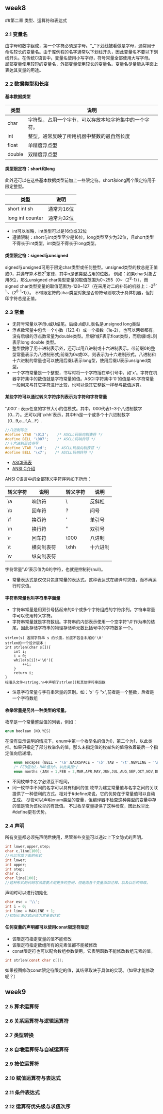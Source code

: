 ## week8
##第二章 类型、运算符和表达式
### 2.1 变量名
由字母和数字组成，第一个字符必须是字母。"_"下划线被看做是字母，通常用于命名较长的变量名。由于库例程的名字通常以下划线开头，因此变量名不要以下划线开头。在传统C语言中，变量名使用小写字母，符号常量全部使用大写字母。
局部变量使用较短的变量名，外部变量使用较长的变量名。变量名尽量能从字面上表达其变量的用途。
### 2.2 数据类型和长度
#### 基本数据类型 
| 类型 | 说明 |
|---| ----- | 
|char|字符型，占用一个字节，可以存放本地字符集中的一个字符。 | 
|int|整型，通常反映了所用机器中整数的最自然长度|
|float| 单精度浮点型 |
|double| 双精度浮点型 |
#### 类型限定符：short和long
此外还可以在这些基本数据类型前加上一些限定符。short和long两个限定符用于限定整型。

| 类型 | 说明 |
|---| ----- | 
|short int sh | 通常为16位 |
|long int counter | 通常为32位 |

* int可以省略，int类型可以是16位或32位
* 遵循限制：short与int类型至少是16位，long类型至少为32位，且short类型不得长于int类型，int类型不得长于long类型。
#### 类型限定符：signed与unsigned
signed与unsigned可用于限定char类型或任何整型。unsigned类型的数总是正值或0，并遵守算术模2<sup>n</sup>定律，其中n是该类型占用的位数。
例如：如果char对象占用8位，那么unsigned char类型变量的取值范围为0~255（0~（2<sup>8</sup>-1）），而signed char类型变量的取值范围为-128~127（在采用对二的补码的机器上：-2<sup>8-1</sup>~（2<sup>8-1</sup>-1））。
不带限定符的char类型对象是否带符号则取决于具体机器，但打印字符总是正值。
### 2.3 常量
* 无符号常量以字母u或U结尾。后缀ul或UL表名是unsigned long类型
* 浮点数常量中包含一个小数（123.4）或一个指数（1e-2），也可以两者都有。没有后缀的浮点数常量为double类型。后缀f或F表示float类型，而后缀l或L则表示long double 类型。
* 整型数除了用十进制表示外，还可以用八进制或十六进制表示。带前缀0的整型常量表示为八进制形式;前缀为0x或0X，则表示为十六进制形式。八进制和十六进制的常量也可以使用后缀L表示long型，使用后缀U表示unsigned类型。
* 一个字符常量是一个整型，书写时将一个字符括在单引号中，如'x'。字符在机器字符集中的数值就是字符常量的值。ASCII字符集中'0'的值是48.字符常量一般用来与其它字符进行比较，也可以像其它整数一样参与数值运算。
#### 某些字符可以通过转义字符序列表示为字符和字符常量
'\000' : 表示任意的字节大小的位模式。其中，000代表1~3个八进制数字（0...7）。还可以用'\xhh'表示，其中hh是一个或多个十六进制数字（0...9,a...f,A...F）.
```C
//八进制写法
#define VTAB '\013';    /* ASCLL码纵向制表符 */
#define BELL '\007';    /* ASCLL码响铃符 */
//十六进制形式书写
#define VTAB '\xd';    /* ASCLL码纵向制表符 */
#define BELL '\x7';    /* ASCLL码响铃符 */
```
* [ASCII码表](./ascll.md)
* [ANSI C介绍](https://en.wikipedia.org/wiki/ANSI_C)

ANSI C语言中的全部转义字符序列如下所示：

| 转义字符 | 说明 | | 转义字符 | 说明 | 
|---| ----- | ----- | ----- | ----- | 
|\a | 响铃符 | | \\ | 反斜杠 | 
|\b | 回车符 | | \? | 问号 | 
|\f | 换页符 | | \' | 单引号 | 
|\n | 换行符 | | \" | 双引号 | 
|\r | 回车符 | | \000 | 八进制 | 
|\t | 横向制表符 | | \xhh | 十六进制 | 
|\v | 纵向制表符 | | | | 
字符常量'\0'表示值为0的字符，也就是控制符(null)。

* 常量表达式是仅仅只包含常量的表达式。这种表达式在编译时求值，而不再运行时求值。

#### 字符串常量也叫字符串字面量
* 字符串常量是用双引号括起来的0个或多个字符组成的字符序列。字符串常量中可以使用转义字符。
* 字符串常量就是字符数组。字符串的内部表示使用一个空字符'\0'作为串的结尾，因此存储字符串的物理存储单元数比括号中的字符数多一个。
```text
strlen(s) 返回字符串 s 的长度，长度不包含末尾的'\0'
strlen的一个设计版本：
int strlen(char s[]){
    int i;
    i = 0;
    while(s[i]!='\0'){
        ++i;
    }
    return i;
}
标准头文件<string.h>中声明了strlen()和其他字符串函数
```
* 注意字符常量与字符串常量的区别。如：'x' 与 "x",前者是一个整数，后者是一个字符数组

#### 枚举常量是另外一种类型的常量。
枚举是一个常量整型值的列表，例如：
```C
enum boolean {NO,YES}
```
在没有显示说明的情况下，enum中第一个枚举名的值为0，第二个为1，以此类推。如果只指定了部分枚举名的值，那么未指定值的枚举名的值将依着最后一个指定值向后递增。
```C
    enum escapes {BELL = '\a',BACKSPACE = '\b',TAB = '\t',NEWLINE = '\n',VTAB = '\v',RETURN = '\r'}
    /* FEB值为2，MAR值为3，以此类推*/
    enum months {JAN = 1,FEB = 2,MAR,APR,MAY,JUN,JUL,AUG,SEP,OCT,NOV,DEC}
```
* 不同枚举中名字必须互不相同，
* 同一枚举中不同的名字可以具有相同的值
枚举为建立常量值与名字之间的关联提供了一种便利的方式。相对于#define来说，它的优势在于常量值可以自动生成。
尽管可以声明enum类型的变量，但编译器不检查这种类型的变量中存的值是否为该枚举的有效值。
不过枚举变量提供了这种检查，因此枚举比#define更有优势。
### 2.4 声明
所有变量都必须先声明后使用，尽管某些变量可以通过上下文隐式的声明。
```C
int lower,upper,step;
char c,line[100];
//可以写成下面的形式
int lower;
int upper;
int step;
char c;
char line[100];
//这种形式的代码写法需要占用更多的空间，但是向各个变量添加注释，以及以后的修改。
```
声明时可以进行初始化
```c
char esc = '\\';
int i = 0;
int line = MAXLINE + 1;
//初始化表达式必须为常量表达式
```
#### 任何变量的声明都可以使用const限定符限定
* 该限定符指定变量的值不能修改
* 该限定符指定数组所有的元素值都不能被修改
* const限定符也可以配合数组参数使用，它表明函数不能修改数组元素的值。
```c
int strlen(const char c[]);
```
如果视图修改const限定符限定的值，其结果取决于具体的实现。（如果才能修改呢？）
## week9 
### 2.5 算术运算符

### 2.6 关系运算符与逻辑运算符

### 2.7 类型转换

### 2.8 自增运算符与自减运算符

### 2.9 按位运算符

### 2.10 赋值运算符与表达式

### 2.11 条件表达式

### 2.12 运算符优先级与求值次序

 
